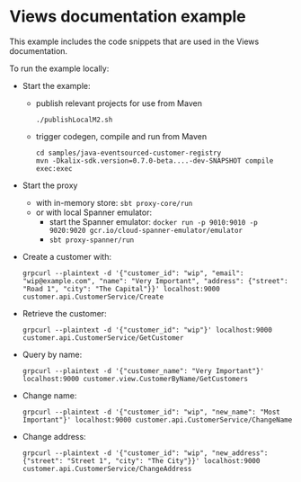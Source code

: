 # Views documentation example

This example includes the code snippets that are used in the Views documentation.

To run the example locally:

* Start the example:
  * publish relevant projects for use from Maven
    ```
    ./publishLocalM2.sh
    ```
  * trigger codegen, compile and run from Maven
    ```
    cd samples/java-eventsourced-customer-registry
    mvn -Dkalix-sdk.version=0.7.0-beta....-dev-SNAPSHOT compile exec:exec
    ```

* Start the proxy
  * with in-memory store: `sbt proxy-core/run`
  * or with local Spanner emulator:
    * start the Spanner emulator: `docker run -p 9010:9010 -p 9020:9020 gcr.io/cloud-spanner-emulator/emulator`
    * `sbt proxy-spanner/run`
* Create a customer with:
  ```shell
  grpcurl --plaintext -d '{"customer_id": "wip", "email": "wip@example.com", "name": "Very Important", "address": {"street": "Road 1", "city": "The Capital"}}' localhost:9000  customer.api.CustomerService/Create
  ```
* Retrieve the customer:
  ```shell
  grpcurl --plaintext -d '{"customer_id": "wip"}' localhost:9000  customer.api.CustomerService/GetCustomer
  ```
* Query by name:
  ```shell
  grpcurl --plaintext -d '{"customer_name": "Very Important"}' localhost:9000 customer.view.CustomerByName/GetCustomers
  ```
* Change name:
  ```shell
  grpcurl --plaintext -d '{"customer_id": "wip", "new_name": "Most Important"}' localhost:9000 customer.api.CustomerService/ChangeName
  ```
* Change address:
  ```shell
  grpcurl --plaintext -d '{"customer_id": "wip", "new_address": {"street": "Street 1", "city": "The City"}}' localhost:9000 customer.api.CustomerService/ChangeAddress
  ```
